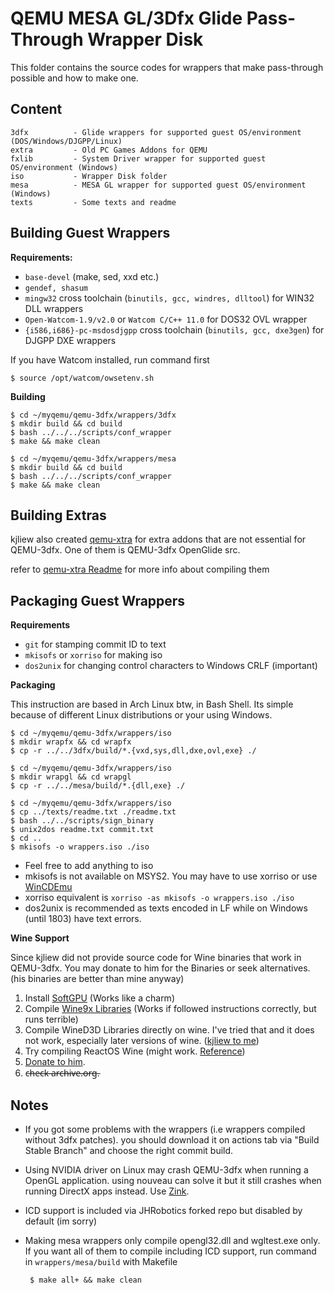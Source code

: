 # QEMU MESA GL/3Dfx Glide Pass-Through Wrapper Disk
This folder contains the source codes for wrappers that make pass-through possible and how to make one.

## Content
    3dfx          - Glide wrappers for supported guest OS/environment (DOS/Windows/DJGPP/Linux)
    extra         - Old PC Games Addons for QEMU
    fxlib         - System Driver wrapper for supported guest OS/environment (Windows)
    iso           - Wrapper Disk folder
    mesa          - MESA GL wrapper for supported guest OS/environment (Windows)
    texts         - Some texts and readme
    
## Building Guest Wrappers
**Requirements:**
 - `base-devel` (make, sed, xxd etc.)
 - `gendef, shasum`
 - `mingw32` cross toolchain (`binutils, gcc, windres, dlltool`) for WIN32 DLL wrappers
 - `Open-Watcom-1.9/v2.0` or `Watcom C/C++ 11.0` for DOS32 OVL wrapper
 - `{i586,i686}-pc-msdosdjgpp` cross toolchain (`binutils, gcc, dxe3gen`) for DJGPP DXE wrappers

If you have Watcom installed, run command first

    $ source /opt/watcom/owsetenv.sh
    
**Building**

    $ cd ~/myqemu/qemu-3dfx/wrappers/3dfx
    $ mkdir build && cd build
    $ bash ../../../scripts/conf_wrapper
    $ make && make clean

    $ cd ~/myqemu/qemu-3dfx/wrappers/mesa
    $ mkdir build && cd build
    $ bash ../../../scripts/conf_wrapper
    $ make && make clean

## Building Extras
kjliew also created [qemu-xtra](https://github.com/kjliew/qemu-xtra) for extra addons that are not essential for QEMU-3dfx. One of them is QEMU-3dfx OpenGlide src.

refer to [qemu-xtra Readme](https://github.com/kharovtobi/qemu-xtra/blob/master/README.md) for more info about compiling them

## Packaging Guest Wrappers
**Requirements**
- `git` for stamping commit ID to text
- `mkisofs` or `xorriso` for making iso
- `dos2unix` for changing control characters to Windows CRLF (important)

**Packaging**

This instruction are based in Arch Linux btw, in Bash Shell. Its simple because of different Linux distributions or your using Windows.

    $ cd ~/myqemu/qemu-3dfx/wrappers/iso
    $ mkdir wrapfx && cd wrapfx
    $ cp -r ../../3dfx/build/*.{vxd,sys,dll,dxe,ovl,exe} ./

    $ cd ~/myqemu/qemu-3dfx/wrappers/iso
    $ mkdir wrapgl && cd wrapgl
    $ cp -r ../../mesa/build/*.{dll,exe} ./
    
    $ cd ~/myqemu/qemu-3dfx/wrappers/iso
    $ cp ../texts/readme.txt ./readme.txt
    $ bash ../../scripts/sign_binary
    $ unix2dos readme.txt commit.txt 
    $ cd ..
    $ mkisofs -o wrappers.iso ./iso
    
- Feel free to add anything to iso
- mkisofs is not available on MSYS2. You may have to use xorriso or use [WinCDEmu](https://wincdemu.sysprogs.org/download/) 
- xorriso equivalent is `xorriso -as mkisofs -o wrappers.iso ./iso`
- dos2unix is recommended as texts encoded in LF while on Windows (until 1803) have text errors.

**Wine Support**

Since kjliew did not provide source code for Wine binaries that work in QEMU-3dfx. You may donate to him for the Binaries or seek alternatives. (his binaries are better than mine anyway)

1. Install [SoftGPU](https://github.com/JHRobotics/softgpu) (Works like a charm)
2. Compile [Wine9x Libraries](https://github.com/JHRobotics/wine9x) (Works if followed instructions correctly, but runs terrible)
3. Compile WineD3D Libraries directly on wine. I've tried that and it does not work, especially later versions of wine. ([kjliew to me](https://www.youtube.com/watch?v=FGtzsy8Uptw))
4. Try compiling ReactOS Wine (might work. [Reference](https://github.com/adolfintel/wined3d4win/issues/13))
5. [Donate to him](https://github.com/kjliew/qemu-3dfx?tab=readme-ov-file#donation).
6. c̶h̶e̶c̶k̶ ̶a̶r̶c̶h̶i̶v̶e̶.̶o̶r̶g̶.


## Notes
 - If you got some problems with the wrappers (i.e wrappers compiled without 3dfx patches). you should download it on actions tab via "Build Stable Branch" and choose the right commit build.
 - Using NVIDIA driver on Linux may crash QEMU-3dfx when running a OpenGL application. using nouveau can solve it but it still crashes when running DirectX apps instead. Use [Zink](https://wiki.archlinux.org/title/OpenGL#OpenGL_over_Vulkan_(Zink)).
 - ICD support is included via JHRobotics forked repo but disabled by default (im sorry)
 - Making mesa wrappers only compile opengl32.dll and wgltest.exe only. If you want all of them to compile including ICD support, run command in `wrappers/mesa/build` with Makefile
        
        $ make all+ && make clean
